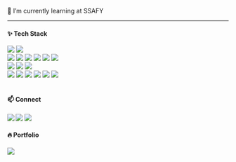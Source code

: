 🌱 I’m currently learning at SSAFY
<hr>
<h4>✨ Tech Stack</h4>
<div>
 <div>
  <img src="https://img.shields.io/badge/python-3776AB?logo=python&logoColor=white">  
  <img src="https://img.shields.io/badge/Django-092E20?logo=Django&logoColor=white">  
 </div>
 <div>
  <img src="https://img.shields.io/badge/JavaScript-F7DF1E?logo=JavaScript&logoColor=black">
  <img src="https://img.shields.io/badge/Typescript-3178C6?logo=typescript&logoColor=white">
  <img src="https://img.shields.io/badge/Vue.js-4FC08D?logo=Vue.js&logoColor=white">
  <img src="https://img.shields.io/badge/React-61DAFB?logo=react&logoColor=black">
  <img src="https://img.shields.io/badge/Next.js-000000?logo=nextdotjs&logoColor=white">  
  <img src="https://img.shields.io/badge/React Native-61DAFB?logo=react&logoColor=black">  
 </div>
 <div>
  <img src="https://img.shields.io/badge/HTML5-E34F26?logo=HTML5&logoColor=white">
  <img src="https://img.shields.io/badge/CSS3-1572B6?logo=css3&logoColor=white">
  <img src="https://img.shields.io/badge/Bootstrap-7952B3?logo=bootstrap&logoColor=white">  
 </div>
 <div>
  <img src="https://img.shields.io/badge/git-F05032?logo=git&logoColor=white">
  <img src="https://img.shields.io/badge/jira-0052CC?logo=jira&logoColor=white">
  <img src="https://img.shields.io/badge/Notion-000000?logo=notion&logoColor=white"> 
  <img src="https://img.shields.io/badge/Figma-F24E1E?logo=figma&logoColor=white">
  <img src="https://img.shields.io/badge/github-181717?logo=github&logoColor=white">
  <img src="https://img.shields.io/badge/gitlab-FC6D26?logo=gitlab&logoColor=white">
 </div>
</div>
<br>

<h4>📫 Connect<h4/>  
<div>
 <a href="https://www.instagram.com/zogakpiza/" target="_blank"><img src="https://img.shields.io/badge/zogakpiza-E4405F?logo=instagram&logoColor=white"></a>
 <a href="mailto:gns9541gns@naver.com"><img src="https://img.shields.io/badge/gns9541gns@naver.com-03C75A?logo=naver&logoColor=white&link=mailto:gns9541gns@naver.com"/></a>
 <a href="mailto:habeonplz9541@gmail.com"><img src="https://img.shields.io/badge/habeonplz9541@gmail.com-EA4335?logo=gmail&logoColor=white&link=mailto:habeonplz9541@gmail.com"/></a>
</div>
<h4>🔥 Portfolio<h4/>
<div>
 <a href="https://witty-uncle-4b4.notion.site/_-468be7744d5b41c79307a964ea33ef91?pvs=4" target="_blank"><img src="https://img.shields.io/badge/portfolio-1bbfa0?logo=notion&logoColor=white"></a> 
</div>

<!--
**gns9541/gns9541** is a ✨ _special_ ✨ repository because its `README.md` (this file) appears on your GitHub profile.

Here are some ideas to get you started:

- 🔭 I’m currently working on ...
- 🌱 I’m currently learning ...
- 👯 I’m looking to collaborate on ...
- 🤔 I’m looking for help with ...
- 💬 Ask me about ...
- 📫 How to reach me: ...
- 😄 Pronouns: ...
- ⚡ Fun fact: ...
- 🔥
-->
<!-- <div>
 ![header](https://capsule-render.vercel.app/api?type=waving&section=header&height=150&text=프론트엔드%20개발자%20DoongHoon&fontSize=20&fontAlign=80&fontAlignY=40&color=gradient)
</div> -->
